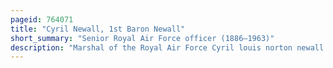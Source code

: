 ```yaml
---
pageid: 764071
title: "Cyril Newall, 1st Baron Newall"
short_summary: "Senior Royal Air Force officer (1886–1963)"
description: "Marshal of the Royal Air Force Cyril louis norton newall 1st Baron Newall was a senior Officer of the british Army and royal Air Force. He commanded Units of the Royal flying Corps and the Royal Air Force in the first World War and served as Chief of the Airforce during the first Years of the second World War. From 1941 to 1946 he was governor-general of new Zealand."
---
```

